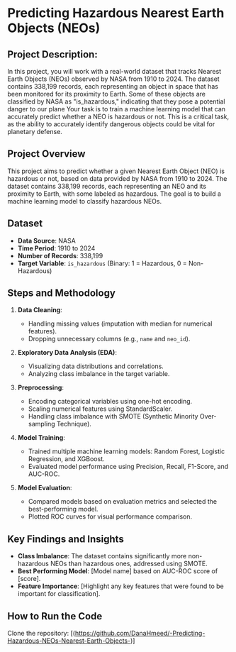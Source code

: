 # Predicting Hazardous Nearest Earth Objects (NEOs)
## Project Description:
In this project, you will work with a real-world dataset that tracks Nearest Earth Objects (NEOs)
observed by NASA from 1910 to 2024. The dataset contains 338,199 records, each representing
an object in space that has been monitored for its proximity to Earth. Some of these objects are
classified by NASA as "is_hazardous," indicating that they pose a potential danger to our plane
Your task is to train a machine learning model that can accurately predict whether a NEO is
hazardous or not. This is a critical task, as the ability to accurately identify dangerous objects
could be vital for planetary defense.
## Project Overview
This project aims to predict whether a given Nearest Earth Object (NEO) is hazardous or not, based on data provided by NASA from 1910 to 2024. The dataset contains 338,199 records, each representing an NEO and its proximity to Earth, with some labeled as hazardous. The goal is to build a machine learning model to classify hazardous NEOs.

## Dataset
- **Data Source**: NASA
- **Time Period**: 1910 to 2024
- **Number of Records**: 338,199
- **Target Variable**: `is_hazardous` (Binary: 1 = Hazardous, 0 = Non-Hazardous)

## Steps and Methodology
1. **Data Cleaning**: 
   - Handling missing values (imputation with median for numerical features).
   - Dropping unnecessary columns (e.g., `name` and `neo_id`).
   
2. **Exploratory Data Analysis (EDA)**:
   - Visualizing data distributions and correlations.
   - Analyzing class imbalance in the target variable.

3. **Preprocessing**:
   - Encoding categorical variables using one-hot encoding.
   - Scaling numerical features using StandardScaler.
   - Handling class imbalance with SMOTE (Synthetic Minority Over-sampling Technique).

4. **Model Training**:
   - Trained multiple machine learning models: Random Forest, Logistic Regression, and XGBoost.
   - Evaluated model performance using Precision, Recall, F1-Score, and AUC-ROC.

5. **Model Evaluation**:
   - Compared models based on evaluation metrics and selected the best-performing model.
   - Plotted ROC curves for visual performance comparison.

## Key Findings and Insights
- **Class Imbalance**: The dataset contains significantly more non-hazardous NEOs than hazardous ones, addressed using SMOTE.
- **Best Performing Model**: [Model name] based on AUC-ROC score of [score].
- **Feature Importance**: [Highlight any key features that were found to be important for classification].

## How to Run the Code
 Clone the repository:
[(https://github.com/DanaHmeed/-Predicting-Hazardous-NEOs-Nearest-Earth-Objects-)]
